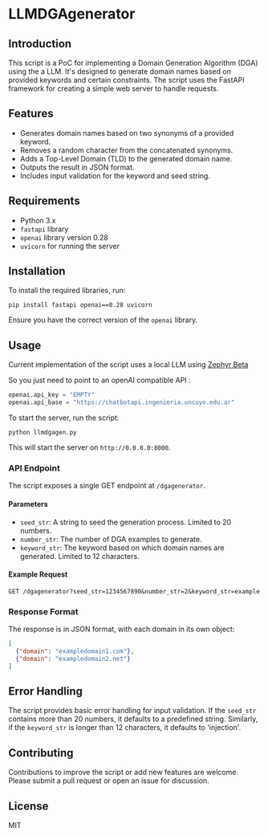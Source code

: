 # LLMDGAgenerator

## Introduction
This script is a PoC for implementing a Domain Generation Algorithm (DGA) using the a LLM. It's designed to generate domain names based on provided keywords and certain constraints. The script uses the FastAPI framework for creating a simple web server to handle requests.

## Features
- Generates domain names based on two synonyms of a provided keyword.
- Removes a random character from the concatenated synonyms.
- Adds a Top-Level Domain (TLD) to the generated domain name.
- Outputs the result in JSON format.
- Includes input validation for the keyword and seed string.

## Requirements
- Python 3.x
- `fastapi` library
- `openai` library version 0.28
- `uvicorn` for running the server

## Installation

To install the required libraries, run:

```
pip install fastapi openai==0.28 uvicorn
```

Ensure you have the correct version of the `openai` library.

## Usage
Current implementation of the script uses a local LLM using [Zephyr Beta](https://huggingface.co/HuggingFaceH4/zephyr-7b-beta)

So you just need to  point to an openAI compatible API :

```python
openai.api_key = "EMPTY"
openai.api_base = "https://chatbotapi.ingenieria.uncuyo.edu.ar"

```

To start the server, run the script:

```
python llmdgagen.py
```

This will start the server on `http://0.0.0.0:8000`.

### API Endpoint

The script exposes a single GET endpoint at `/dgagenerator`.

#### Parameters
- `seed_str`: A string to seed the generation process. Limited to 20 numbers.
- `number_str`: The number of DGA examples to generate.
- `keyword_str`: The keyword based on which domain names are generated. Limited to 12 characters.

#### Example Request

```
GET /dgagenerator?seed_str=1234567890&number_str=2&keyword_str=example
```

### Response Format

The response is in JSON format, with each domain in its own object:

```json
[
  {"domain": "exampledomain1.com"},
  {"domain": "exampledomain2.net"}
]
```

## Error Handling

The script provides basic error handling for input validation. If the `seed_str` contains more than 20 numbers, it defaults to a predefined string. Similarly, if the `keyword_str` is longer than 12 characters, it defaults to 'injection'.

## Contributing

Contributions to improve the script or add new features are welcome. Please submit a pull request or open an issue for discussion.

## License

MIT
